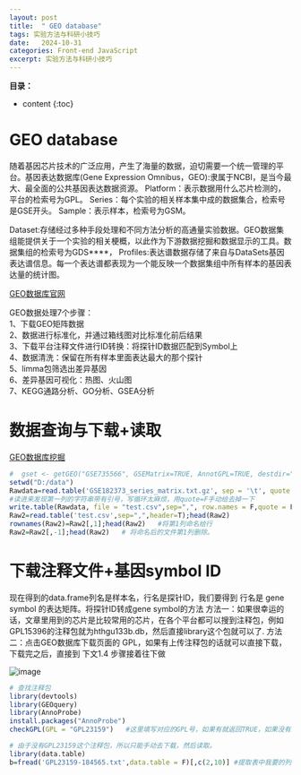 ```yaml
---
layout: post
title:  " GEO database"
tags: 实验方法与科研小技巧
date:   2024-10-31
categories: Front-end JavaScript
excerpt: 实验方法与科研小技巧
---
```


**目录：**

* content
{:toc}

# GEO database

随着基因芯片技术的广泛应用，产生了海量的数据，迫切需要一个统一管理的平台。基因表达数据库(Gene Expression Omnibus，GEO):隶属于NCBI，是当今最大、最全面的公共基因表达数据资源。
Platform：表示数据用什么芯片检测的，平台的检索号为GPL。
Series：每个实验的相关样本集中成的数据集合，检索号是GSE开头。
Sample：表示样本，检索号为GSM。

Dataset:存储经过多种手段处理和不同方法分析的高通量实验数据。GEO数据集组能提供关于一个实验的相关梗概，以此作为下游数据挖掘和数据显示的工具。数据集组的检索号为GDS****，
Profiles:表达谱数据存储了来自与DataSets基因表达谱信息。每一个表达谱都表现为一个能反映一个数据集组中所有样本的基因表达量的统计图。

[GEO数据库官网](https://www.ncbi.nlm.nih.gov/geo/)


GEO数据处理7个步骤：<br>
1、下载GEO矩阵数据 <br>
2、数据进行标准化，并通过箱线图对比标准化前后结果 <br>
3、下载平台注释文件进行ID转换：将探针ID数据匹配到Symbol上 <br>
4、数据清洗：保留在所有样本里面表达最大的那个探针 <br>
5、limma包筛选出差异基因 <br>
6、差异基因可视化：热图、火山图 <br>
7、KEGG通路分析、GO分析、GSEA分析 <br>




# 数据查询与下载+读取

[GEO数据库挖掘](https://mp.weixin.qq.com/s/XynaAMHKjuejixXxxVB7Vw)

```R
#  gset <- getGEO("GSE735566", GSEMatrix=TRUE, AnnotGPL=TRUE, destdir=".")
setwd("D:/data")
Rawdata=read.table('GSE182373_series_matrix.txt.gz', sep = '\t', quote ="", fill = T, comment.char = "!", header = T);head(Rawdata)
#读进来发现第一列的字符串带有引号，写循环太麻烦，用quote=F手动给去掉一下
write.table(Rawdata, file = "test.csv",sep=",", row.names = F,quote = F)
Raw2=read.table('test.csv',sep=",",header=T);head(Raw2)
rownames(Raw2)=Raw2[,1];head(Raw2)   #将第1列命名给行
Raw2=Raw2[,-1];head(Raw2)   # 将命名后的文件第1列删除。
```

# 下载注释文件+基因symbol ID

现在得到的data.frame列名是样本名，行名是探针ID，我们要得到 行名是 gene symbol 的表达矩阵。将探针ID转成gene symbol的方法
方法一：如果很幸运的话，文章里用到的芯片是比较常用的芯片，在各个平台都可以搜到注释包，例如GPL15396的注释包就为hthgu133b.db，然后直接library这个包就可以了.
方法二：点击GEO数据库下载页面的 GPL，如果有上传注释包的话就可以直接下载，下载完之后，直接到 下文1.4 步骤接着往下做

![image](https://github.com/user-attachments/assets/cbe20ef0-5892-40fe-a6d6-1a01cb252855)


```R
# 查找注释包
library(devtools)
library(GEOquery)
library(AnnoProbe)
install.packages("AnnoProbe")
checkGPL(GPL = "GPL23159")   #这里填写对应的GPL号，如果有就返回TRUE，如果没有就会返回FALSE

# 由于没有GPL23159这个注释包，所以只能手动去下载，然后读取。
library(data.table)
b=fread('GPL23159-184565.txt',data.table = F)[,c(2,10)] #提取表中我要的列:ID名和gene symbol所在的列


```








